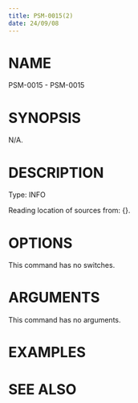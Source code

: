 ```yaml
---
title: PSM-0015(2)
date: 24/09/08
---
```


# NAME

PSM-0015 - PSM-0015

# SYNOPSIS

N/A.

# DESCRIPTION

Type: INFO

Reading location of sources from: {}.

# OPTIONS

This command has no switches.

# ARGUMENTS

This command has no arguments.

# EXAMPLES

# SEE ALSO
